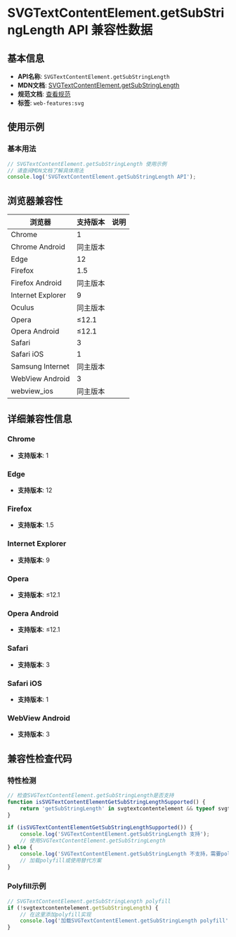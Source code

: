 # SVGTextContentElement.getSubStringLength API 兼容性数据

## 基本信息

- **API名称**: `SVGTextContentElement.getSubStringLength`
- **MDN文档**: [SVGTextContentElement.getSubStringLength](https://developer.mozilla.org/docs/Web/API/SVGTextContentElement/getSubStringLength)
- **规范文档**: [查看规范](https://svgwg.org/svg2-draft/text.html#__svg__SVGTextContentElement__getSubStringLength)
- **标签**: `web-features:svg`

## 使用示例

### 基本用法

```javascript
// SVGTextContentElement.getSubStringLength 使用示例
// 请查阅MDN文档了解具体用法
console.log('SVGTextContentElement.getSubStringLength API');
```

## 浏览器兼容性

| 浏览器 | 支持版本 | 说明 |
|--------|----------|------|
| Chrome | 1 |  |
| Chrome Android | 同主版本 |  |
| Edge | 12 |  |
| Firefox | 1.5 |  |
| Firefox Android | 同主版本 |  |
| Internet Explorer | 9 |  |
| Oculus | 同主版本 |  |
| Opera | ≤12.1 |  |
| Opera Android | ≤12.1 |  |
| Safari | 3 |  |
| Safari iOS | 1 |  |
| Samsung Internet | 同主版本 |  |
| WebView Android | 3 |  |
| webview_ios | 同主版本 |  |

## 详细兼容性信息

### Chrome

- **支持版本**: 1

### Edge

- **支持版本**: 12

### Firefox

- **支持版本**: 1.5

### Internet Explorer

- **支持版本**: 9

### Opera

- **支持版本**: ≤12.1

### Opera Android

- **支持版本**: ≤12.1

### Safari

- **支持版本**: 3

### Safari iOS

- **支持版本**: 1

### WebView Android

- **支持版本**: 3

## 兼容性检查代码

### 特性检测

```javascript
// 检查SVGTextContentElement.getSubStringLength是否支持
function isSVGTextContentElementGetSubStringLengthSupported() {
    return 'getSubStringLength' in svgtextcontentelement && typeof svgtextcontentelement.getSubStringLength === 'function';
}

if (isSVGTextContentElementGetSubStringLengthSupported()) {
    console.log('SVGTextContentElement.getSubStringLength 支持');
    // 使用SVGTextContentElement.getSubStringLength
} else {
    console.log('SVGTextContentElement.getSubStringLength 不支持，需要polyfill');
    // 加载polyfill或使用替代方案
}
```

### Polyfill示例

```javascript
// SVGTextContentElement.getSubStringLength polyfill
if (!svgtextcontentelement.getSubStringLength) {
    // 在这里添加polyfill实现
    console.log('加载SVGTextContentElement.getSubStringLength polyfill');
}
```

